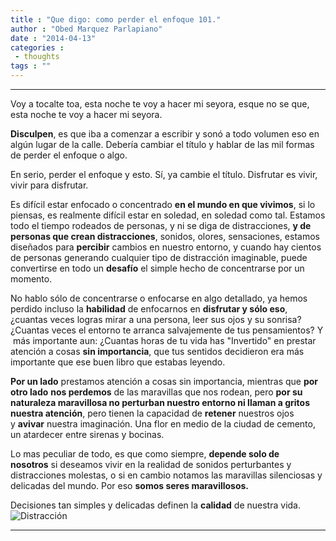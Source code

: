 ```yaml
---
title : "Que digo: como perder el enfoque 101."
author : "Obed Marquez Parlapiano"
date : "2014-04-13"
categories : 
 - thoughts
tags : ""
---
```


* * *

Voy a tocalte toa, esta noche te voy a hacer mi seyora, esque no se que, esta noche te voy a hacer mi seyora.

**Disculpen**, es que iba a comenzar a escribir y sonó a todo volumen eso en algún lugar de la calle. Debería cambiar el título y hablar de las mil formas de perder el enfoque o algo.

En serio, perder el enfoque y esto. Sí, ya cambie el título. Disfrutar es vivir, vivir para disfrutar.

Es difícil estar enfocado o concentrado **en el mundo en que vivimos**, si lo piensas, es realmente difícil estar en soledad, en soledad como tal. Estamos todo el tiempo rodeados de personas, y ni se diga de distracciones, **y de personas que crean distracciones**, sonidos, olores, sensaciones, estamos diseñados para **percibir** cambios en nuestro entorno, y cuando hay cientos de personas generando cualquier tipo de distracción imaginable, puede convertirse en todo un **desafío** el simple hecho de concentrarse por un momento.

No hablo sólo de concentrarse o enfocarse en algo detallado, ya hemos perdido incluso la **habilidad** de enfocarnos en **disfrutar y sólo eso**, ¿cuantas veces logras mirar a una persona, leer sus ojos y su sonrisa? ¿Cuantas veces el entorno te arranca salvajemente de tus pensamientos? Y  más importante aun: ¿Cuantas horas de tu vida has "Invertido" en prestar atención a cosas **sin importancia**, que tus sentidos decidieron era más importante que ese buen libro que estabas leyendo.

**Por un lado** prestamos atención a cosas sin importancia, mientras que **por otro lado** **nos perdemos** de las maravillas que nos rodean, pero **por su naturaleza maravillosa no perturban nuestro entorno ni llaman a gritos nuestra atención**, pero tienen la capacidad de **retener** nuestros ojos y **avivar** nuestra imaginación. Una flor en medio de la ciudad de cemento, un atardecer entre sirenas y bocinas.

Lo mas peculiar de todo, es que como siempre, **depende solo de nosotros** si deseamos vivir en la realidad de sonidos perturbantes y distracciones molestas, o si en cambio notamos las maravillas silenciosas y delicadas del mundo. Por eso **somos seres maravillosos.**

Decisiones tan simples y delicadas definen la **calidad** de nuestra vida. ![Distracción](https://obedparla.com/wp-content/uploads/2014/04/adhd-distracted-man.jpg?w=483)

* * *
